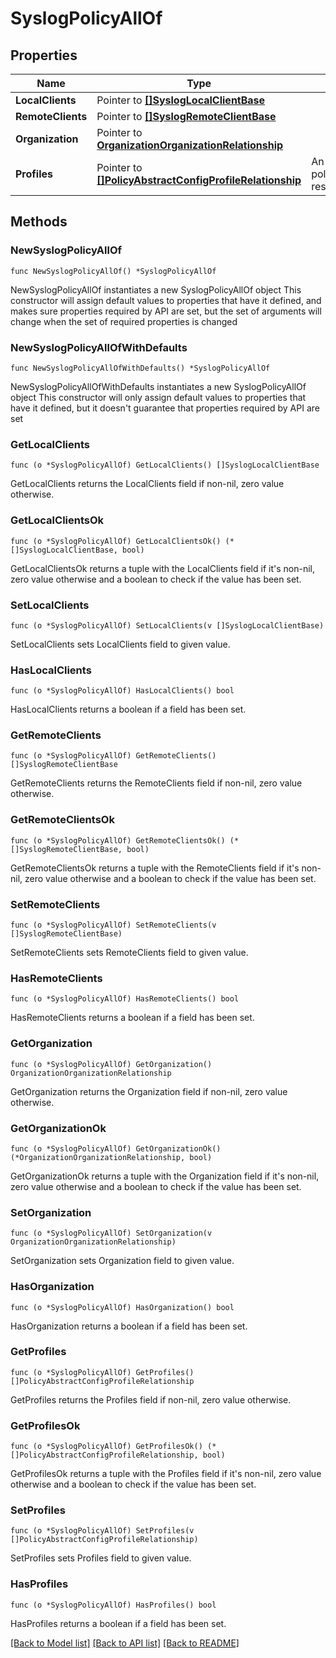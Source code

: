 # SyslogPolicyAllOf

## Properties

Name | Type | Description | Notes
------------ | ------------- | ------------- | -------------
**LocalClients** | Pointer to [**[]SyslogLocalClientBase**](syslog.LocalClientBase.md) |  | [optional] 
**RemoteClients** | Pointer to [**[]SyslogRemoteClientBase**](syslog.RemoteClientBase.md) |  | [optional] 
**Organization** | Pointer to [**OrganizationOrganizationRelationship**](organization.Organization.Relationship.md) |  | [optional] 
**Profiles** | Pointer to [**[]PolicyAbstractConfigProfileRelationship**](policy.AbstractConfigProfile.Relationship.md) | An array of relationships to policyAbstractConfigProfile resources. | [optional] 

## Methods

### NewSyslogPolicyAllOf

`func NewSyslogPolicyAllOf() *SyslogPolicyAllOf`

NewSyslogPolicyAllOf instantiates a new SyslogPolicyAllOf object
This constructor will assign default values to properties that have it defined,
and makes sure properties required by API are set, but the set of arguments
will change when the set of required properties is changed

### NewSyslogPolicyAllOfWithDefaults

`func NewSyslogPolicyAllOfWithDefaults() *SyslogPolicyAllOf`

NewSyslogPolicyAllOfWithDefaults instantiates a new SyslogPolicyAllOf object
This constructor will only assign default values to properties that have it defined,
but it doesn't guarantee that properties required by API are set

### GetLocalClients

`func (o *SyslogPolicyAllOf) GetLocalClients() []SyslogLocalClientBase`

GetLocalClients returns the LocalClients field if non-nil, zero value otherwise.

### GetLocalClientsOk

`func (o *SyslogPolicyAllOf) GetLocalClientsOk() (*[]SyslogLocalClientBase, bool)`

GetLocalClientsOk returns a tuple with the LocalClients field if it's non-nil, zero value otherwise
and a boolean to check if the value has been set.

### SetLocalClients

`func (o *SyslogPolicyAllOf) SetLocalClients(v []SyslogLocalClientBase)`

SetLocalClients sets LocalClients field to given value.

### HasLocalClients

`func (o *SyslogPolicyAllOf) HasLocalClients() bool`

HasLocalClients returns a boolean if a field has been set.

### GetRemoteClients

`func (o *SyslogPolicyAllOf) GetRemoteClients() []SyslogRemoteClientBase`

GetRemoteClients returns the RemoteClients field if non-nil, zero value otherwise.

### GetRemoteClientsOk

`func (o *SyslogPolicyAllOf) GetRemoteClientsOk() (*[]SyslogRemoteClientBase, bool)`

GetRemoteClientsOk returns a tuple with the RemoteClients field if it's non-nil, zero value otherwise
and a boolean to check if the value has been set.

### SetRemoteClients

`func (o *SyslogPolicyAllOf) SetRemoteClients(v []SyslogRemoteClientBase)`

SetRemoteClients sets RemoteClients field to given value.

### HasRemoteClients

`func (o *SyslogPolicyAllOf) HasRemoteClients() bool`

HasRemoteClients returns a boolean if a field has been set.

### GetOrganization

`func (o *SyslogPolicyAllOf) GetOrganization() OrganizationOrganizationRelationship`

GetOrganization returns the Organization field if non-nil, zero value otherwise.

### GetOrganizationOk

`func (o *SyslogPolicyAllOf) GetOrganizationOk() (*OrganizationOrganizationRelationship, bool)`

GetOrganizationOk returns a tuple with the Organization field if it's non-nil, zero value otherwise
and a boolean to check if the value has been set.

### SetOrganization

`func (o *SyslogPolicyAllOf) SetOrganization(v OrganizationOrganizationRelationship)`

SetOrganization sets Organization field to given value.

### HasOrganization

`func (o *SyslogPolicyAllOf) HasOrganization() bool`

HasOrganization returns a boolean if a field has been set.

### GetProfiles

`func (o *SyslogPolicyAllOf) GetProfiles() []PolicyAbstractConfigProfileRelationship`

GetProfiles returns the Profiles field if non-nil, zero value otherwise.

### GetProfilesOk

`func (o *SyslogPolicyAllOf) GetProfilesOk() (*[]PolicyAbstractConfigProfileRelationship, bool)`

GetProfilesOk returns a tuple with the Profiles field if it's non-nil, zero value otherwise
and a boolean to check if the value has been set.

### SetProfiles

`func (o *SyslogPolicyAllOf) SetProfiles(v []PolicyAbstractConfigProfileRelationship)`

SetProfiles sets Profiles field to given value.

### HasProfiles

`func (o *SyslogPolicyAllOf) HasProfiles() bool`

HasProfiles returns a boolean if a field has been set.


[[Back to Model list]](../README.md#documentation-for-models) [[Back to API list]](../README.md#documentation-for-api-endpoints) [[Back to README]](../README.md)


